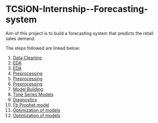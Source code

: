 # TCSiON-Internship--Forecasting-system

Aim of this project is to build a forecasting system that predicts the retail sales demand. 

The steps followed are linked below:
1. [Data Cleaning](https://github.com/helloiamjj/TCSiON-internship--Forecasting-system/blob/main/01%20Dataset%20cleaning.ipynb) 
2. [EDA](https://github.com/helloiamjj/TCSiON-internship--Forecasting-system/blob/main/02%20Exploratory%20Data%20Analysis.ipynb)
3. [EDA](https://github.com/helloiamjj/TCSiON-internship--Forecasting-system/blob/main/03%20Exploratory%20Data%20Analysis_Bivariate%20Analysis.ipynb)
4. [Preprocessing](https://github.com/helloiamjj/TCSiON-internship--Forecasting-system/blob/main/04%20Preprocessing%20for%20Time%20Series%20Analysis.ipynb)
5. [Preprocessing](https://github.com/helloiamjj/TCSiON-internship--Forecasting-system/blob/main/04%20Preprocessing%20for%20Time%20Series%20Analysis%2C%20Stationarity.ipynb)
6. [Preprocessing](https://github.com/helloiamjj/TCSiON-internship--Forecasting-system/blob/main/04%20Preprocessing%20for%20Time%20Series%20Analysis%2C%20ACF%20%26%20PACF.ipynb)
7. [Model Building](https://github.com/helloiamjj/TCSiON-internship--Forecasting-system/blob/main/05%20Models.ipynb)
8. [Time Series Models](https://github.com/helloiamjj/TCSiON-internship--Forecasting-system/blob/main/05%20Time%20Series%20models.ipynb)
9. [Diagnostics](https://github.com/helloiamjj/TCSiON-internship--Forecasting-system/blob/main/06%20Run%20Diagnostics.ipynb)
10. [Fb Prophet model](https://github.com/helloiamjj/TCSiON-internship--Forecasting-system/blob/main/07%20Fbprophet.ipynb)
11. [Optimization of models](https://github.com/helloiamjj/TCSiON-internship--Forecasting-system/blob/main/08%20Model%20Optimization.ipynb)
12. [Optimization of models](https://github.com/helloiamjj/TCSiON-internship--Forecasting-system/blob/main/08%20Model%20Optimization%2C%20best%20model.ipynb) 

